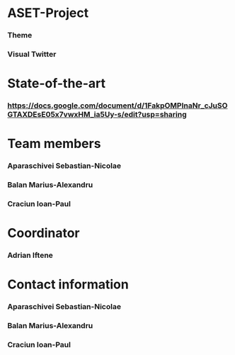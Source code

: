 # ASET-Project

### Theme
### Visual Twitter

# State-of-the-art
### https://docs.google.com/document/d/1FakpOMPInaNr_cJuSOGTAXDEsE05x7vwxHM_ia5Uy-s/edit?usp=sharing

# Team members
### Aparaschivei Sebastian-Nicolae
### Balan Marius-Alexandru
### Craciun Ioan-Paul

# Coordinator
### Adrian Iftene

# Contact information
### Aparaschivei Sebastian-Nicolae

### Balan Marius-Alexandru

### Craciun Ioan-Paul
